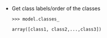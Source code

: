 - Get class labels/order of the classes

  `>>> model.classes_`

  `array([class1, class2,...,class3])`
